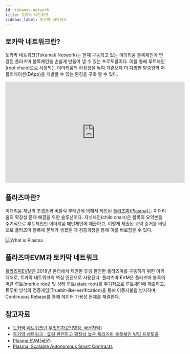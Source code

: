 ```yaml
---
id: tokamak-network
title: 토카막 네트워크
sidebar_label: 토카막 네트워크
---
```


## 토카막 네트워크란?

토카막 네트워크(Tokamak Network)는 현재 구동되고 있는 이더리움 블록체인에 연결된 플라즈마 블록체인을 손쉽게 만들어 낼 수 있는 프로토콜이다. 이를 통해 루트체인(root chain)으로 사용되는 이더리움의 확장성을 높여 기존보다 더 다양한 탈중앙화 어플리케이션(DApp)을 개발할 수 있는 환경을 구축 할 수 있다.

<iframe width="560" height="315" src="https://www.youtube.com/embed/ynX6aC1nC8M" frameborder="0" allow="accelerometer; autoplay; encrypted-media; gyroscope; picture-in-picture" allowfullscreen></iframe>

<!-- ![Tokamak Network Basic Architecture](assets/learn_basic_tokamak-architecture.png) -->


## 플라즈마란?

이더리움 재단의 조셉푼과 비탈릭 부테린에 의해서 제안된 [플라즈마(Plasma)](https://www.plasma.io/plasma.pdf)는 이더리움의 확장성 문제 해결을 위한 솔루션이다. 자식체인(child chain)은 블록의 요약본을 주기적으로 루트체인인 이더리움 메인체인에 제출하고, 이렇게 제출된 요약 증거를 바탕으로 플라즈마 블록에 문제가 생겼을 때 검증과정을 통해 이를 바로잡을 수 있다.

![What is Plasma](assets/learn_basic_what-is-plasma.png)

## 플라즈마EVM과 토카막 네트워크
[플라즈마EVM](https://onther-tech.github.io/papers/tech-paper-kr.pdf)은 2018년 온더에서 제안한 튜링 완전한 플라즈마를 구동하기 위한 아키텍처로, 토카막 네트워크의 핵심 엔진으로 사용된다. 플라즈마 EVM은 플라즈마 블록의 머클 루트(merkle root) 및 상태 루트(state root)를 주기적으로 루트체인에 제출하고, 트루빗 방식의 검증게임(Truebit-like-verification)을 통해 이중지불을 방지하며, Continuous Rebase를 통해 데이터 가용성 문제를 해결한다.

## 참고자료
- [토카막 네트워크란 무엇인가요?(영상, 국문자막)](https://www.youtube.com/watch?v=ynX6aC1nC8M)
- [토카막 네트워크 : 튜링 완전하고 확장성 높은 플라즈마 블록체인 빌딩 프로토콜](https://onther-tech.github.io/papers/white-paper-kr.pdf)
- [Plasma EVM(국문)](https://onther-tech.github.io/papers/tech-paper-kr.pdf)
- [Plasma: Scalable Autonomous Smart Contracts](https://www.plasma.io/plasma.pdf)

